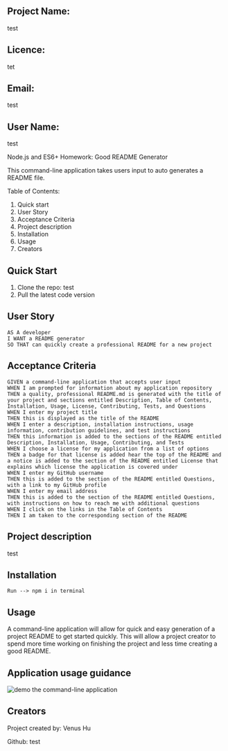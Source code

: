 ## Project Name: 
test

## Licence:
tet

## Email:
test

## User Name:
test 

Node.js and ES6+ Homework: Good README Generator
               
This command-line application takes users input to auto generates a README file.

Table of Contents:

1. Quick start
2. User Story
3. Acceptance Criteria
4. Project description
5. Installation
6. Usage
7. Creators

## Quick Start
1. Clone the repo: test
2. Pull the latest code version


## User Story
                    
```
AS A developer
I WANT a README generator
SO THAT can quickly create a professional README for a new project
```


## Acceptance Criteria
```
GIVEN a command-line application that accepts user input
WHEN I am prompted for information about my application repository
THEN a quality, professional README.md is generated with the title of your project and sections entitled Description, Table of Contents, Installation, Usage, License, Contributing, Tests, and Questions
WHEN I enter my project title
THEN this is displayed as the title of the README
WHEN I enter a description, installation instructions, usage information, contribution guidelines, and test instructions
THEN this information is added to the sections of the README entitled Description, Installation, Usage, Contributing, and Tests
WHEN I choose a license for my application from a list of options
THEN a badge for that license is added hear the top of the README and a notice is added to the section of the README entitled License that explains which license the application is covered under
WHEN I enter my GitHub username
THEN this is added to the section of the README entitled Questions, with a link to my GitHub profile
WHEN I enter my email address
THEN this is added to the section of the README entitled Questions, with instructions on how to reach me with additional questions
WHEN I click on the links in the Table of Contents
THEN I am taken to the corresponding section of the README
```


## Project description
test
         
## Installation
```
Run --> npm i in terminal
```


## Usage

A command-line application will allow for quick and easy generation of a project README to get started quickly. 
This will allow a project creator to spend more time working on finishing the project and less time creating a good README.

## Application usage guidance

![demo the command-line application](./assets/command-line-app.gif)

## Creators
Project created by: Venus Hu 

Github: 
test